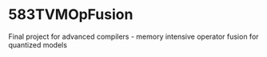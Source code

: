 # 583TVMOpFusion
Final project for advanced compilers - memory intensive operator fusion for quantized models
